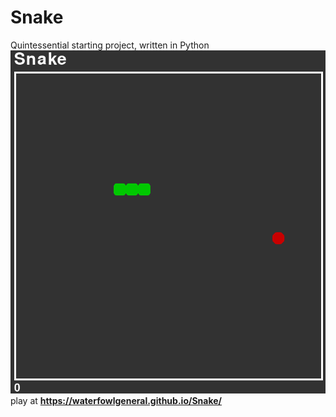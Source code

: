 # Snake
Quintessential starting project, written in Python 
![snakescreenshot](https://raw.githubusercontent.com/waterfowlgeneral/Snake/refs/heads/main/Screenshot%202025-03-09%20154740.png)
play at **https://waterfowlgeneral.github.io/Snake/**

